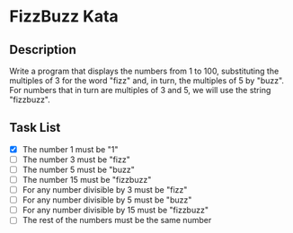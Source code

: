 # FizzBuzz Kata

## Description
Write a program that displays the numbers from 1 to 100, substituting the multiples of 3 for the word "fizz" and, in
turn, the multiples of 5 by "buzz". For numbers that in turn are multiples of 3 and 5, we will use the string "fizzbuzz".

## Task List
- [x] The number 1 must be "1"
- [ ] The number 3 must be "fizz"
- [ ] The number 5 must be "buzz"
- [ ] The number 15 must be "fizzbuzz"
- [ ] For any number divisible by 3 must be "fizz"
- [ ] For any number divisible by 5 must be "buzz"
- [ ] For any number divisible by 15 must be "fizzbuzz"
- [ ] The rest of the numbers must be the same number
